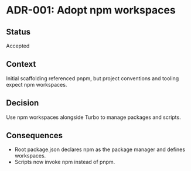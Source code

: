 # ADR-001: Adopt npm workspaces

## Status
Accepted

## Context
Initial scaffolding referenced pnpm, but project conventions and tooling expect npm workspaces.

## Decision
Use npm workspaces alongside Turbo to manage packages and scripts.

## Consequences
- Root package.json declares npm as the package manager and defines workspaces.
- Scripts now invoke npm instead of pnpm.
